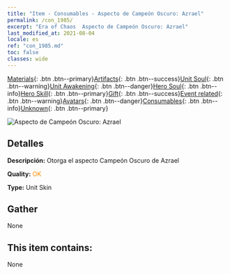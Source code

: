 ```yaml
---
title: "Item - Consumables - Aspecto de Campeón Oscuro: Azrael"
permalink: /con_1985/
excerpt: "Era of Chaos  Aspecto de Campeón Oscuro: Azrael"
last_modified_at: 2021-08-04
locale: es
ref: "con_1985.md"
toc: false
classes: wide
---
```

 [Materials](/ItemsES/){: .btn .btn--primary}[Artifacts](/ItemsES/Artifacts/){: .btn .btn--success}[Unit Soul](/ItemsES/UnitSoul/){: .btn .btn--warning}[Unit Awakening](/ItemsES/UnitAwakening/){: .btn .btn--danger}[Hero Soul](/ItemsES/HeroSoul/){: .btn .btn--info}[Hero Skill](/ItemsES/HeroSkill/){: .btn .btn--primary}[Gift](/ItemsES/Gift/){: .btn .btn--success}[Event related](/ItemsES/Events/){: .btn .btn--warning}[Avatars](/ItemsES/Avatars/){: .btn .btn--danger}[Consumables](/ItemsES/Consumables/){: .btn .btn--info}[Unknown](/ItemsES/Unknown/){: .btn .btn--primary}

 ![Aspecto de Campeón Oscuro: Azrael](/images/u/ti_sishenpifu2.jpg)

## Detalles
 **Descripción:** Otorga el aspecto Campeón Oscuro de Azrael

 **Quality:** <span style="color: #FF8C00">OK</span>

 **Type:** Unit Skin

## Gather

  None

## This item contains:

  None

